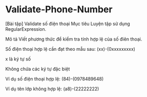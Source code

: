 # Validate-Phone-Number

[Bài tập] Validate số điện thoại
Mục tiêu
Luyện tập sử dụng RegularExpression.

Mô tả
Viết phương thức để kiểm tra tính hợp lệ của số điên thoại.

Số điện thoại hợp lệ cần đạt theo mẫu sau: (xx)-(0xxxxxxxxx)

x là ký tự số 

Không chứa các ký tự đặc biệt

Ví dụ số điện thoại hợp lệ: (84)-(0978489648)

Ví dụ tên lớp không hợp lệ: (a8)-(22222222)
